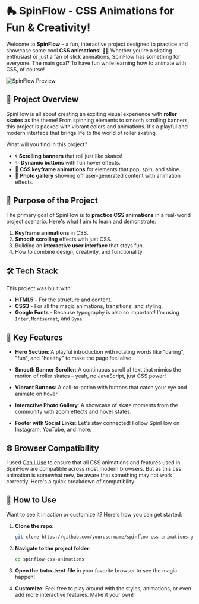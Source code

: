 # 🛼 SpinFlow - CSS Animations for Fun & Creativity!

Welcome to **SpinFlow** – a fun, interactive project designed to practice and showcase some cool **CSS animations**! 🎨✨ Whether you're a skating enthusiast or just a fan of slick animations, SpinFlow has something for everyone. The main goal? To have fun while learning how to animate with CSS, of course!

![SpinFlow Preview](./assets/rollers-gif.gif)

## 🚀 Project Overview

SpinFlow is all about creating an exciting visual experience with **roller skates** as the theme! From spinning elements to smooth scrolling banners, this project is packed with vibrant colors and animations. It's a playful and modern interface that brings life to the world of roller skating.

What will you find in this project?
- 🌀 **Scrolling banners** that roll just like skates!
- ✨ **Dynamic buttons** with fun hover effects.
- 🌟 **CSS keyframe animations** for elements that pop, spin, and shine.
- 📸 **Photo gallery** showing off user-generated content with animation effects.
  
## 🎯 Purpose of the Project

The primary goal of SpinFlow is to **practice CSS animations** in a real-world project scenario. Here's what I aim to learn and demonstrate:
1. **Keyframe animations** in CSS.
2. **Smooth scrolling** effects with just CSS.
3. Building an **interactive user interface** that stays fun.
4. How to combine design, creativity, and functionality.

## 🛠️ Tech Stack

This project was built with:
- **HTML5** - For the structure and content.
- **CSS3** - For all the magic animations, transitions, and styling.
- **Google Fonts** - Because typography is also so important! I'm using `Inter`, `Montserrat`, and `Syne`.

## 🎨 Key Features

- **Hero Section**: A playful introduction with rotating words like "daring", "fun", and "healthy" to make the page feel alive.
  
- **Smooth Banner Scroller**: A continuous scroll of text that mimics the motion of roller skates – yeah, no JavaScript, just CSS power!

- **Vibrant Buttons**: A call-to-action with buttons that catch your eye and animate on hover.

- **Interactive Photo Gallery**: A showcase of skate moments from the community with zoom effects and hover states.

- **Footer with Social Links**: Let's stay connected! Follow SpinFlow on Instagram, YouTube, and more.

## 🌐 Browser Compatibility

I used [Can I Use](https://caniuse.com) to ensure that all CSS animations and features used in SpinFlow are compatible across most modern browsers. But as this css animation is somewhat new, be aware that something may not work correctly. Here's a quick breakdown of compatibility:

## 🔧 How to Use

Want to see it in action or customize it? Here's how you can get started:

1. **Clone the repo**:
    ```bash
    git clone https://github.com/yourusername/spinflow-css-animations.git
    ```
2. **Navigate to the project folder**:
    ```bash
    cd spinflow-css-animations
    ```
3. **Open the `index.html` file** in your favorite browser to see the magic happen!

4. **Customize**: Feel free to play around with the styles, animations, or even add more interactive features. Make it your own!

